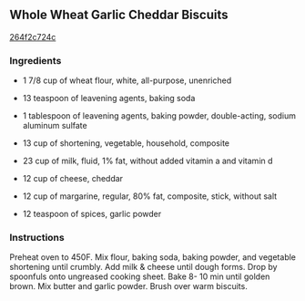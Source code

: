 ## Whole Wheat Garlic Cheddar Biscuits

[264f2c724c](http://www.food.com/recipe/whole-wheat-garlic-cheddar-biscuits-218698)

### Ingredients

 - 1 7/8 cup of wheat flour, white, all-purpose, unenriched

 - 13 teaspoon of leavening agents, baking soda

 - 1 tablespoon of leavening agents, baking powder, double-acting, sodium aluminum sulfate

 - 13 cup of shortening, vegetable, household, composite

 - 23 cup of milk, fluid, 1% fat, without added vitamin a and vitamin d

 - 12 cup of cheese, cheddar

 - 12 cup of margarine, regular, 80% fat, composite, stick, without salt

 - 12 teaspoon of spices, garlic powder

### Instructions

Preheat oven to 450F. Mix flour, baking soda, baking powder, and vegetable shortening until crumbly. Add milk & cheese until dough forms. Drop by spoonfuls onto ungreased cooking sheet. Bake 8- 10 min until golden brown. Mix butter and garlic powder. Brush over warm biscuits.